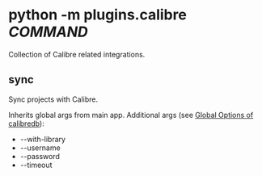 # python -m plugins.calibre *COMMAND*

Collection of Calibre related integrations.

## sync

Sync projects with Calibre.

Inherits global args from main app. Additional args (see [Global Options of calibredb](https://manual.calibre-ebook.com/generated/en/calibredb.html)):
- --with-library
- --username
- --password
- --timeout